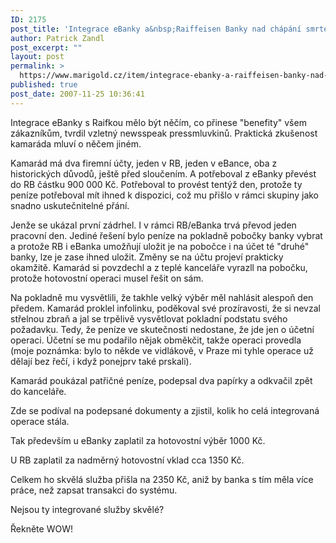 ```yaml
---
ID: 2175
post_title: 'Integrace eBanky a&nbsp;Raiffeisen Banky nad chápání smrtelníka'
author: Patrick Zandl
post_excerpt: ""
layout: post
permalink: >
  https://www.marigold.cz/item/integrace-ebanky-a-raiffeisen-banky-nad-chapani-smrtelnika
published: true
post_date: 2007-11-25 10:36:41
---
```

Integrace eBanky s Raifkou mělo být něčím, co přinese "benefity" všem zákazníkům, tvrdil vzletný newsspeak pressmluvkinů. Praktická zkušenost kamaráda mluví o něčem jiném. 

Kamarád má dva firemní účty, jeden v RB, jeden v eBance, oba z historických důvodů, ještě před sloučením. A potřeboval z eBanky převést do RB částku 900 000 Kč. Potřeboval to provést tentýž den, protože ty peníze potřeboval mít ihned k dispozici, což mu přišlo v rámci skupiny jako snadno uskutečnitelné přání. 

Jenže se ukázal první zádrhel. I v rámci RB/eBanka trvá převod jeden pracovní den. Jediné řešení bylo peníze na pokladně pobočky banky vybrat a protože RB i eBanka umožňují uložit je na pobočce i na účet té "druhé" banky, lze je zase ihned uložit. Změny se na účtu projeví prakticky okamžitě. Kamarád si povzdechl a z teplé kanceláře vyrazll na pobočku, protože hotovostní operaci musel řešit on sám. 

Na pokladně mu vysvětlili, že takhle velký výběr měl nahlásit alespoň den předem. Kamarád proklel infolinku, poděkoval své prozíravosti, že si nevzal střelnou zbraň a jal se trpělivě vysvětlovat pokladní podstatu svého požadavku. Tedy, že peníze ve skutečnosti nedostane, že jde jen o účetní operaci. Účetní se mu podařilo nějak obměkčit, takže operaci provedla (moje poznámka: bylo to někde ve vidlákově, v Praze mi tyhle operace už dělají bez řečí, i když ponejprv také prskali).

Kamarád poukázal patřičné peníze, podepsal dva papírky a odkvačil zpět do kanceláře. 

Zde se podíval na podepsané dokumenty a zjistil, kolik ho celá integrovaná operace stála. 

Tak především u eBanky zaplatil za hotovostní výběr 1000 Kč. 

U RB zaplatil za nadměrný hotovostní vklad cca 1350 Kč. 

Celkem ho skvělá služba přišla na 2350 Kč, aniž by banka s tím měla více práce, než zapsat transakci do systému. 

Nejsou ty integrované služby skvělé? 

Řekněte WOW!